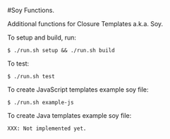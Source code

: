 #Soy Functions.

Additional functions for Closure Templates a.k.a. Soy.

To setup and build, run:
```
$ ./run.sh setup && ./run.sh build
```


To test:
```
$ ./run.sh test
```


To create JavaScript templates example soy file:
```
$ ./run.sh example-js
```


To create Java templates example soy file:
```
XXX: Not implemented yet.
```
